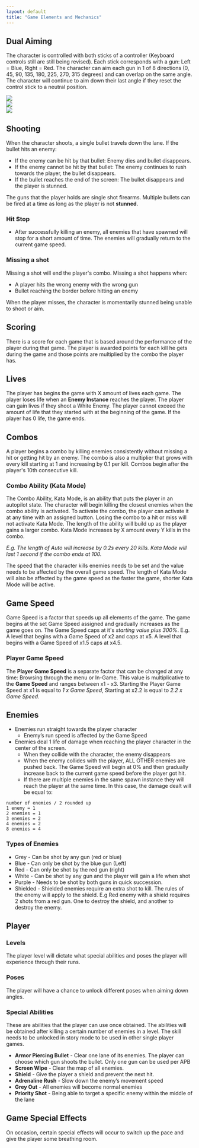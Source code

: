 ```yaml
---
layout: default
title: "Game Elements and Mechanics"
---
```


## Dual Aiming

The character is controlled with both sticks of a controller (Keyboard controls still are still being revised). Each stick corresponds with a gun: Left = Blue, Right = Red. The character can aim each gun in 1 of 8 directions (0, 45, 90, 135, 180, 225, 270, 315 degrees) and can overlap on the same angle. The character will continue to aim down their last angle if they reset the control stick to a neutral position.

<div class="row mb-4">
  <div class="col-md-4"><img src="https://via.placeholder.com/400x300" class="img-fluid"></div>
  <div class="col-md-4"><img src="https://via.placeholder.com/400x300" class="img-fluid"></div>
  <div class="col-md-4"><img src="https://via.placeholder.com/400x300" class="img-fluid"></div>
</div>

<!--
- Each stick will correspond with 1 Gun
  - Left - Blue
  - Right - Red
- The direction the stick is on the controller will be the direction they aim with that gun
  - The guns can only aim in 8 directions around the character (Up, Up-Left,Left, Down-Left,Down, Down-Right, Right, Up-Right)
- Each stick is independent of each other and can overlap (aim exactly in the same direction.
- A line will indicate which lane each gun is aiming down.
- If using a controller, the player will be able to set the dead zones and the angles for the straight and diagonal lanes. In general, the angles for the diagonal lanes should be wider than the straight lanes\
	_Insert Controller Circle Diagram_ -->

## Shooting
When the character shoots, a single bullet travels down the lane. If the bullet hits an enemy:

- If the enemy can be hit by that bullet: Enemy dies and bullet disappears.
- If the enemy cannot be hit by that bullet: The enemy continues to rush towards the player, the bullet disappears.
- If the bullet reaches the end of the screen: The bullet disappears and the player is stunned.

The guns that the player holds are single shot firearms. Multiple bullets can be fired at a time as long as the player is not **stunned**.

<!-- - Each bumper/trigger on the controller will shoot the corresponding gun (left bumper/trigger for the left gun and vice versa).
  - The guns will only shoot 1 bullet at a time
- The bumpers cannot be held to constantly shoot bullets
- Bullets
  - travel in straight lines and at a constant speed (speed may be modified based on the in-game effects E.g. Slow motion)
  - When hitting an enemy will destroy the bullet (does not travel through enemies)
- Successfully killing an enemy will enable Hit Stop -->

### Hit Stop
- After successfully killing an enemy, all enemies that have spawned will stop for a short amount of time. The enemies will gradually return to the current game speed.

### Missing a shot
Missing a shot will end the player's combo. Missing a shot happens when:

  - A player hits the wrong enemy with the wrong gun
  - Bullet reaching the border before hitting an enemy

When the player misses, the character is momentarily stunned being unable to shoot or aim.

## Scoring

There is a score for each game that is based around the performance of the player during that game. The player is awarded points for each kill he gets during the game and those points are multiplied by the combo the player has.

## Lives
The player has begins the game with X amount of lives each game. The player loses life when an **Enemy Instance** reaches the player. The player can gain lives if they shoot a White Enemy. The player cannot exceed the amount of life that they started with at the beginning of the game. If the player has 0 life, the game ends.

## Combos
A player begins a combo by killing enemies consistently without missing a hit or getting hit by an enemy.  The combo is also a multiplier that grows with every kill starting at 1 and increasing by 0.1 per kill. Combos begin after the player's 10th consecutive kill.

<!-- - Combos begin as soon as the player kills X enemies
- Combos will continue to add on for every enemy they kill
- Combos are a multiplier for your score
- Multiplier begins at 1.0
- Every unit will increase the multiplier by 0.1
- Combos will reset back to 0 when the player is hit or the player misses a shot -->

### Combo Ability (Kata Mode)
The Combo Ability, Kata Mode, is an ability that puts the player in an autopilot state. The character will begin killing the closest enemies when the combo ability is activated. To activate the combo, the player can activate it at any time with an assigned button. Losing the combo to a hit or miss will not activate Kata Mode. The length of the ability will build up as the player gains a larger combo. Kata Mode increases by X amount every Y kills in the combo.

_E.g. The length of Auto will increase by 0.2s every 20 kills. Kata Mode will last 1 second if the combo ends at 100._

The speed that the character kills enemies needs to be set and the value needs to be affected by the overall game speed. The length of Kata Mode will also be affected by the game speed as the faster the game, shorter Kata Mode will be active.

## Game Speed
Game Speed is a factor that speeds up all elements of the game. The game begins at the set Game Speed assigned and gradually increases as the game goes on. The Game Speed caps at it's _starting value plus 300%_. E.g. A level that begins with a Game Speed of x2 and caps at x5. A level that begins with a Game Speed of x1.5 caps at x4.5.

### Player Game Speed
The **Player Game Speed** is a separate factor that can be changed at any time: Browsing through the menu or In-Game. This value is multiplicative to the **Game Speed** and ranges between x1 - x3. Starting the Player Game Speed at x1 is equal to _1 x Game Speed_, Starting at x2.2 is equal to _2.2 x Game Speed_.

## Enemies

- Enemies run straight towards the player character
  - Enemy’s run speed is affected by the Game Speed
- Enemies deal 1 life of damage when reaching the player character in the center of the screen.
  - When they collide with the character, the enemy disappears
  - When the enemy collides with the player, ALL OTHER enemies are pushed back. The Game Speed will begin at 0% and then gradually increase back to the current game speed before the player got hit.
  - If there are multiple enemies in the same spawn instance they will reach the player at the same time. In this case, the damage dealt will be equal to:

```
number of enemies / 2 rounded up
1 enemy = 1
2 enemies = 1
3 enemies = 2
4 enemies = 2
8 enemies = 4
```

### Types of Enemies
- Grey - Can be shot by any gun (red or blue)
- Blue - Can only be shot by the blue gun (Left)
- Red - Can only be shot by the red gun (right)
- White - Can be shot by any gun and the player will gain a life when shot
- Purple - Needs to be shot by both guns in quick succession.
- Shielded - Shielded enemies require an extra shot to kill. The rules of the enemy will apply to the shield. E.g Red enemy with a shield requires 2 shots from a red gun. One to destroy the shield, and another to destroy the enemy.

## Player

### Levels
The player level will dictate what special abilities and poses the player will experience through their runs.

### Poses
The player will have a chance to unlock different poses when aiming down angles.

### Special Abilities
These are abilities that the player can use once obtained. The abilities will be obtained after killing a certain number of enemies in a level. The skill needs to be unlocked in story mode to be used in other single player games.
- **Armor Piercing Bullet** - Clear one lane of its enemies. The player can choose which gun shoots the bullet. Only one gun can be used per APB
- **Screen Wipe** - Clear the map of all enemies.
- **Shield** - Give the player a shield and prevent the next hit.
- **Adrenaline Rush** - Slow down the enemy’s movement speed
- **Grey Out** - All enemies will become normal enemies
- **Priority Shot** - Being able to target a specific enemy within the middle of the lane

## Game Special Effects
On occasion, certain special effects will occur to switch up the pace and give the player some breathing room.
